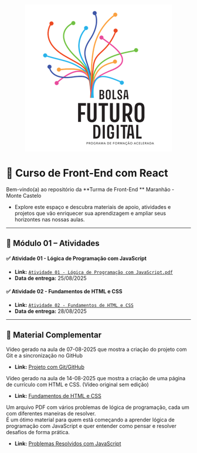 
<p align="center">
  <img src="imagens/logo_bfd.png" alt="Logo do Curso">
</p>

# 🚀 Curso de Front-End com React  
Bem-vindo(a) ao repositório  da **Turma de Front-End **  Maranhão - Monte Castelo  

- Explore este espaço e descubra materiais de apoio, atividades e projetos que vão enriquecer sua aprendizagem e ampliar seus horizontes nas nossas aulas.
---

## 📘 Módulo 01 – Atividades

#### ✅ Atividade 01 - Lógica de Programação com JavaScript

- **Link:** [`Atividade 01 - Lógica de Programação com JavaScript.pdf`](https://drive.google.com/file/d/1m2IObpZGrqHWirmaqMJ32sKsP2FhjI8L/view?usp=sharing)  
- **Data de entrega:** 25/08/2025

#### ✅ Atividade 02 - Fundamentos de HTML e CSS
- **Link:** [`Atividade 02 - Fundamentos de HTML e CSS`](https://drive.google.com/file/d/1w_0TzVhg1incfqEfzQDeyzE7mDBMt9Y8/view?usp=sharing)  
- **Data de entrega:** 28/08/2025


---

## 📂 Material Complementar

Vídeo gerado na aula de 07-08-2025 que mostra a criação do projeto com Git e a sincronização no GitHub
- **Link:** [Projeto com Git/GitHub](https://drive.google.com/file/d/1ifGnvInPbw9BLQNPBcZ7YikT36xcU4BO/view?usp=sharing)

Vídeo gerado na aula de 14-08-2025 que mostra a criação de uma página de currículo com HTML e CSS. (Vídeo original sem edição)
- **Link:** [Fundamentos de HTML e CSS](https://drive.google.com/file/d/1cIFODC3veGF2PlPilYKWZkfacBHM97k_/view?usp=sharing)

Um arquivo PDF com vários problemas de lógica de programação, cada um com diferentes maneiras de resolver.  
É um ótimo material para quem está começando a aprender lógica de programação com JavaScript e quer entender como pensar e resolver desafios de forma prática.

- **Link:** [Problemas Resolvidos com JavaScript](https://drive.google.com/file/d/12RNgPhPxI8wE_cqpxkzrNq4NzV53heXX/view?usp=sharing)
